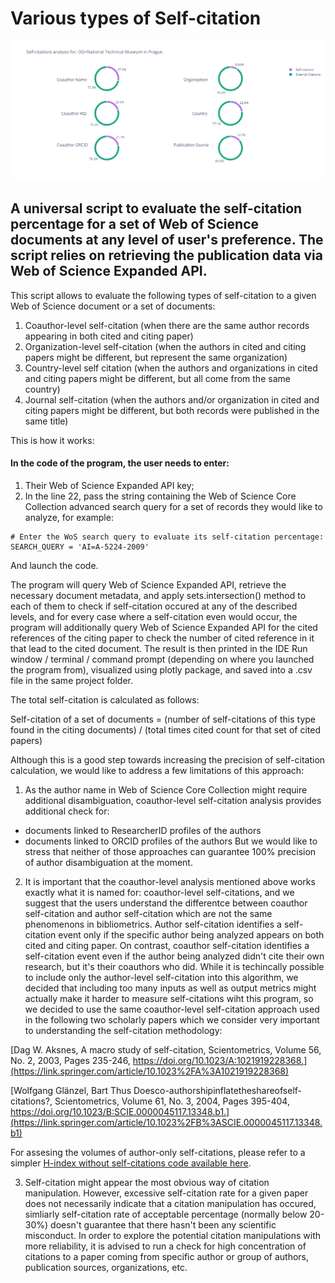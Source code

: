 # Various types of Self-citation

![Example visualisation](/various_types_of_self_citation/screenshots/plot.png)

## A universal script to evaluate the self-citation percentage for a set of Web of Science documents at any level of user's preference. The script relies on retrieving the publication data via Web of Science Expanded API.



This script allows to evaluate the following types of self-citation to a given Web of Science document or a set of documents:
1. Coauthor-level self-citation (when there are the same author records appearing in both cited and citing paper)
2. Organization-level self-citation (when the authors in cited and citing papers might be different, but represent the same organization)
3. Country-level self citation (when the authors and organizations in cited and citing papers might be different, but all come from the same country)
4. Journal self-citation (when the authors and/or organization in cited and citing papers might be different, but both records were published in the same title)

This is how it works:

#### In the code of the program, the user needs to enter:
1. Their Web of Science Expanded API key;
2. In the line 22, pass the string containing the Web of Science Core Collection advanced search query for a set of records they would like to analyze, for example:

```
# Enter the WoS search query to evaluate its self-citation percentage:
SEARCH_QUERY = 'AI=A-5224-2009'
```

And launch the code.

The program will query Web of Science Expanded API, retrieve the necessary document metadata, and apply sets.intersection() method to each of them to check if self-citation occured at any of the described levels, and for every case where a self-citation even would occur, the program will additionally query Web of Science Expanded API for the cited references of the citing paper to check the number of cited reference in it that lead to the cited document. The result is then printed in the IDE Run window / terminal / command prompt (depending on where you launched the program from), visualized using plotly package, and saved into a .csv file in the same project folder.

The total self-citation is calculated as follows:

Self-citation of a set of documents = (number of self-citations of this type found in the citing documents) / (total times cited count for that set of cited papers)

Although this is a good step towards increasing the precision of self-citation calculation, we would like to address a few limitations of this approach:

1. As the author name in Web of Science Core Collection might require additional disambiguation, coauthor-level self-citation analysis provides additional check for:
- documents linked to ResearcherID profiles of the authors
- documents linked to ORCID profiles of the authors
But we would like to stress that neither of those approaches can guarantee 100% precision of author disambiguation at the moment.
2. It is important that the coauthor-level analysis mentioned above works exactly what it is named for: coauthor-level self-citations, and we suggest that the users understand the differentce between coauthor self-citation and author self-citation which are not the same phenomenons in bibliometrics. Author self-citation identifies a self-citation event only if the specific author being analyzed appears on both cited and citing paper. On contrast, coauthor self-citation identifies a self-citation event even if the author being analyzed didn't cite their own research, but it's their coauthors who did. While it is techincally possible to include only the author-level self-citation into this algorithm, we decided that including too many inputs as well as output metrics might actually make it harder to measure self-citations wiht this program, so we decided to use the same coauthor-level self-citation approach used in the following two scholarly papers which we consider very important to understanding the self-citation methodology:

[Dag W. Aksnes,
A macro study of self-citation,
Scientometrics,
Volume 56, No. 2,
2003,
Pages 235-246,
https://doi.org/10.1023/A:1021919228368.](https://link.springer.com/article/10.1023%2FA%3A1021919228368)

[Wolfgang Glänzel, Bart Thus
Doesco-authorshipinflatetheshareofself-citations?,
Scientometrics,
Volume 61, No. 3,
2004,
Pages 395-404,
https://doi.org/10.1023/B:SCIE.0000045117.13348.b1.](https://link.springer.com/article/10.1023%2FB%3ASCIE.0000045117.13348.b1)

For assesing the volumes of author-only self-citations, please refer to a simpler [H-index without self-citations code available here](https://github.com/clarivate/wos_api_usecases/tree/main/researcherid-based_h-index_excluding_self-citations/).

3. Self-citation might appear the most obvious way of citation manipulation. However, excessive self-citation rate for a given paper does not necessarily indicate that a citation manipulation has occured, simliarly self-citation rate of acceptable percentage (normally below 20-30%) doesn't guarantee that there hasn't been any scientific misconduct. In order to explore the potential citation manipulations with more reliability, it is advised to run a check for high concentration of citations to a paper coming from specific author or group of authors, publication sources, organizations, etc.
